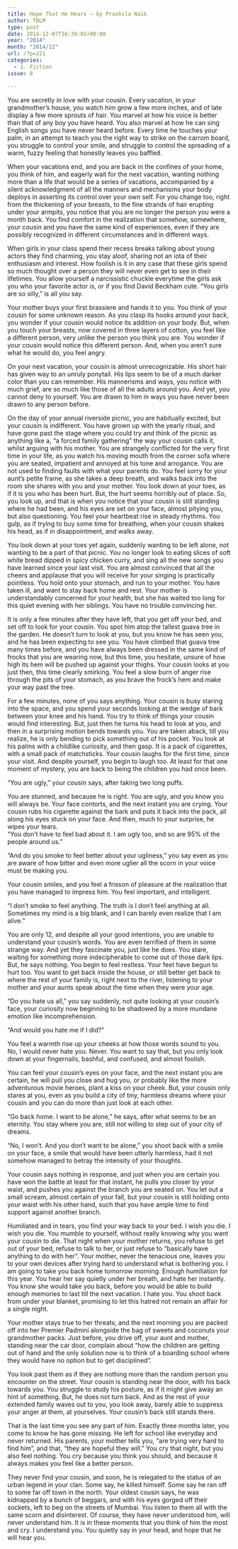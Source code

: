 ```yaml
---
title: Hope That He Hears – by Prashila Naik
author: TBLM
type: post
date: 2014-12-07T16:39:01+00:00
year: "2014"
month: "2014/12"
url: /?p=221
categories:
  - 1. Fiction
issue: 8

---
```

You are secretly in love with your cousin. Every vacation, in your grandmother&#8217;s house, you watch him grow a few more inches, and of late display a few more sprouts of hair. You marvel at how his voice is better than that of any boy you have heard. You also marvel at how he can sing English songs you have never heard before. Every time he touches your palm, in an attempt to teach you the right way to strike on the carrom board, you struggle to control your smile, and struggle to control the spreading of a warm, fuzzy feeling that honestly leaves you baffled.

When your vacations end, and you are back in the confines of your home, you think of him, and eagerly wait for the next vacation, wanting nothing more than a life that would be a series of vacations, accompanied by a silent acknowledgment of all the manners and mechanisms your body deploys in asserting its control over your own self. For you change too, right from the thickening of your breasts, to the fine strands of hair erupting under your armpits, you notice that you are no longer the person you were a month back. You find comfort in the realization that somehow, somewhere, your cousin and you have the same kind of experiences, even if they are possibly recognized in different circumstances and in different ways.

When girls in your class spend their recess breaks talking about young actors they find charming, you stay aloof, sharing not an iota of their enthusiasm and interest. How foolish is it in any case that these girls spend so much thought over a person they will never even get to see in their lifetimes. You allow yourself a narcissistic chuckle everytime the girls ask you who your favorite actor is, or if you find David Beckham cute. &#8220;You girls are so silly,&#8221; is all you say.

Your mother buys your first brassiere and hands it to you. You think of your cousin for some unknown reason. As you clasp its hooks around your back, you wonder if your cousin would notice its addition on your body. But, when you touch your breasts, now covered in three layers of cotton, you feel like a different person, very unlike the person you think you are. You wonder if your cousin would notice this different person. And, when you aren&#8217;t sure what he would do, you feel angry.

On your next vacation, your cousin is almost unrecognizable. His short hair has given way to an unruly ponytail. His lips seem to be of a much darker color than you can remember. His mannerisms and ways, you notice with much grief, are so much like those of all the adults around you. And yet, you cannot deny to yourself. You are drawn to him in ways you have never been drawn to any person before.

On the day of your annual riverside picnic, you are habitually excited, but your cousin is indifferent. You have grown up with the yearly ritual, and have gone past the stage where you could try and think of the picnic as anything like a, &#8220;a forced family gathering&#8221; the way your cousin calls it, whilst arguing with his mother. You are strangely conflicted for the very first time in your life, as you watch his moving mouth from the corner sofa where you are seated, impatient and annoyed at his tone and arrogance. You are not used to finding faults with what your parents do. You feel sorry for your aunt&#8217;s petite frame, as she takes a deep breath, and walks back into the room she shares with you and your mother. You look down at your toes, as if it is you who has been hurt. But, the hurt seems horribly out of place. So, you look up, and that is when you notice that your cousin is still standing where he had been, and his eyes are set on your face, almost pitying you, but also questioning. You feel your heartbeat rise in steady rhythms. You gulp, as if trying to buy some time for breathing, when your cousin shakes his head, as if in disappointment, and walks away.

You look down at your toes yet again, suddenly wanting to be left alone, not wanting to be a part of that picnic. You no longer look to eating slices of soft white bread dipped in spicy chicken curry, and sing all the new songs you have learned since your last visit. You are almost convinced that all the cheers and applause that you will receive for your singing is practically pointless. You hold onto your stomach, and run to your mother. You have taken ill, and want to stay back home and rest. Your mother is understandably concerned for your health, but she has waited too long for this quiet evening with her siblings. You have no trouble convincing her.

It is only a few minutes after they have left, that you get off your bed, and set off to look for your cousin. You spot him atop the tallest guava tree in the garden. He doesn&#8217;t turn to look at you, but you know he has seen you, and he has been expecting to see you. You have climbed that guava tree many times before, and you have always been dressed in the same kind of frocks that you are wearing now, but this time, you hesitate, unsure of how high its hem will be pushed up against your thighs. Your cousin looks at you just then, this time clearly smirking. You feel a slow burn of anger rise through the pits of your stomach, as you brave the frock&#8217;s hem and make your way past the tree.

For a few minutes, none of you says anything. Your cousin is busy staring into the space, and you spend your seconds looking at the wedge of bark between your knee and his hand. You try to think of things your cousin would find interesting. But, just then he turns his head to look at you, and then in a surprising motion bends towards you. You are taken aback, till you realize, he is only bending to pick something out of his pocket. You look at his palms with a childlike curiosity, and then gasp. It is a pack of cigarettes, with a small pack of matchsticks. Your cousin laughs for the first time, since your visit. And despite yourself, you begin to laugh too. At least for that one moment of mystery, you are back to being the children you had once been.

“You are ugly,” your cousin says, after taking two long puffs.

You are stunned, and because he is right. You are ugly, and you know you will always be. Your face contorts, and the next instant you are crying. Your cousin rubs his cigarette against the bark and puts it back into the pack, all along his eyes stuck on your face. And then, much to your surprise, he wipes your tears.  
&#8220;You don&#8217;t have to feel bad about it. I am ugly too, and so are 95% of the people around us.&#8221;

&#8220;And do you smoke to feel better about your ugliness,&#8221; you say even as you are aware of how bitter and even more uglier all the scorn in your voice must be making you.

Your cousin smiles, and you feel a frisson of pleasure at the realization that you have managed to impress him. You feel important, and intelligent.

&#8220;I don&#8217;t smoke to feel anything. The truth is I don&#8217;t feel anything at all. Sometimes my mind is a big blank, and I can barely even realize that I am alive.&#8221;

You are only 12, and despite all your good intentions, you are unable to understand your cousin&#8217;s words. You are even terrified of them in some strange way. And yet they fascinate you, just like he does. You stare, waiting for something more indecipherable to come out of those dark lips. But, he says nothing. You begin to feel restless. Your feet have begun to hurt too. You want to get back inside the house, or still better get back to where the rest of your family is, right next to the river, listening to your mother and your aunts speak about the time when they were your age.

&#8220;Do you hate us all,&#8221; you say suddenly, not quite looking at your cousin&#8217;s face, your curiosity now beginning to be shadowed by a more mundane emotion like incomprehension.

&#8220;And would you hate me if I did?&#8221;

You feel a warmth rise up your cheeks at how those words sound to you. No, I would never hate you. Never. You want to say that, but you only look down at your fingernails, bashful, and confused, and almost foolish.

You can feel your cousin&#8217;s eyes on your face, and the next instant you are certain, he will pull you close and hug you, or probably like the more adventurous movie heroes, plant a kiss on your cheek. But, your cousin only stares at you, even as you build a city of tiny, harmless dreams where your cousin and you can do more than just look at each other.

&#8220;Go back home. I want to be alone,&#8221; he says, after what seems to be an eternity. You stay where you are, still not willing to step out of your city of dreams.

&#8220;No, I won&#8217;t. And you don&#8217;t want to be alone,&#8221; you shoot back with a smile on your face, a smile that would have been utterly harmless, had it not somehow managed to betray the intensity of your thoughts.

Your cousin says nothing in response, and just when you are certain you have won the battle at least for that instant, he pulls you closer by your waist, and pushes you against the branch you are seated on. You let out a small scream, almost certain of your fall, but your cousin is still holding onto your waist with his other hand, such that you have ample time to find support against another branch.

Humiliated and in tears, you find your way back to your bed. I wish you die. I wish you die. You mumble to yourself, without really knowing why you want your cousin to die. That night when your mother returns, you refuse to get out of your bed, refuse to talk to her, or just refuse to &#8220;basically have anything to do with her&#8221;. Your mother, never the tenacious one, leaves you to your own devices after trying hard to understand what is bothering you. I am going to take you back home tomorrow morning. Enough humiliation for this year. You hear her say quietly under her breath, and hate her instantly. You know she would take you back, before you would be able to build enough memories to last till the next vacation. I hate you. You shoot back from under your blanket, promising to let this hatred not remain an affair for a single night.

Your mother stays true to her threats, and the next morning you are packed off into her Premier Padmini alongside the bag of sweets and coconuts your grandmother packs. Just before, you drive off, your aunt and mother, standing near the car door, complain about &#8220;how the children are getting out of hand and the only solution now is to think of a boarding school where they would have no option but to get disciplined&#8221;.

You look past them as if they are nothing more than the random person you encounter on the street. Your cousin is standing near the door, with his back towards you. You struggle to study his posture, as if it might give away an hint of something. But, he does not turn back. And as the rest of your extended family waves out to you, you look away, barely able to suppress your anger at them, at yourselves. Your cousin&#8217;s back still stands there.

That is the last time you see any part of him. Exactly three months later, you come to know he has gone missing. He left for school like everyday and never returned. His parents, your mother tells you, &#8220;are trying very hard to find him&#8221;, and that, &#8220;they are hopeful they will.&#8221; You cry that night, but you also feel nothing. You cry because you think you should, and because it always makes you feel like a better person.

They never find your cousin, and soon, he is relegated to the status of an urban legend in your clan. Some say, he killed himself. Some say he ran off to some far off town in the north. Your oldest cousin says, he was kidnapped by a bunch of beggars, and with his eyes gorged off their sockets, left to beg on the streets of Mumbai. You listen to them all with the same scorn and disinterest. Of course, they have never understood him, will never understand him. It is in these moments that you think of him the most and cry. I understand you. You quietly say in your head, and hope that he will hear you.
